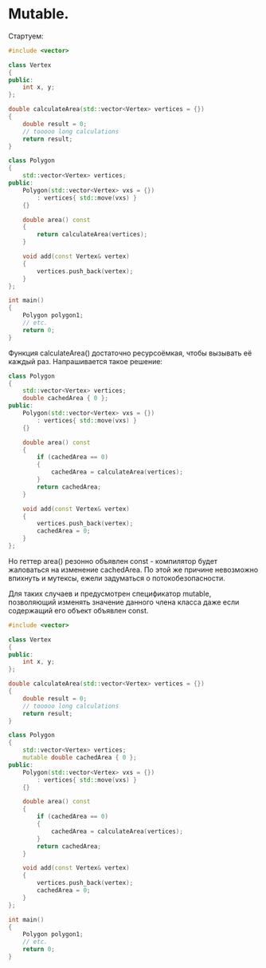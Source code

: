 # Mutable.

Стартуем:

```c++
#include <vector>

class Vertex
{
public:
    int x, y;
};

double calculateArea(std::vector<Vertex> vertices = {})
{
    double result = 0;
    // tooooo long calculations
    return result;
}

class Polygon
{
    std::vector<Vertex> vertices;
public:
    Polygon(std::vector<Vertex> vxs = {})
        : vertices{ std::move(vxs) }
    {}

    double area() const
    {
        return calculateArea(vertices);
    }

    void add(const Vertex& vertex)
    {
        vertices.push_back(vertex);
    }
};

int main()
{
    Polygon polygon1;
    // etc.
    return 0;
}
```

Функция calculateArea() достаточно ресурсоёмкая, чтобы вызывать её каждый раз. Напрашивается такое решение:

```c++
class Polygon
{
    std::vector<Vertex> vertices;
    double cachedArea { 0 };
public:
    Polygon(std::vector<Vertex> vxs = {})
        : vertices{ std::move(vxs) }
    {}

    double area() const
    {
        if (cachedArea == 0)
        {
            cachedArea = calculateArea(vertices);
        }
        return cachedArea;
    }

    void add(const Vertex& vertex)
    {
        vertices.push_back(vertex);
        cachedArea = 0;
    }
};
```

Но геттер area() резонно объявлен const - компилятор будет жаловаться на изменение cachedArea. По этой же причине невозможно впихнуть и мутексы, ежели задуматься о потокобезопасности.

Для таких случаев и предусмотрен спецификатор mutable, позволяющий изменять значение данного члена класса даже если содержащий его объект объявлен const.

```c++
#include <vector>

class Vertex
{
public:
    int x, y;
};

double calculateArea(std::vector<Vertex> vertices = {})
{
    double result = 0;
    // tooooo long calculations
    return result;
}

class Polygon
{
    std::vector<Vertex> vertices;
    mutable double cachedArea { 0 };
public:
    Polygon(std::vector<Vertex> vxs = {})
        : vertices{ std::move(vxs) }
    {}

    double area() const
    {
        if (cachedArea == 0)
        {
            cachedArea = calculateArea(vertices);
        }
        return cachedArea;
    }

    void add(const Vertex& vertex)
    {
        vertices.push_back(vertex);
        cachedArea = 0;
    }
};

int main()
{
    Polygon polygon1;
    // etc.
    return 0;
}
```
